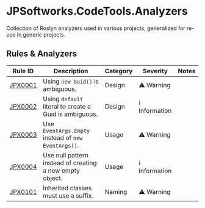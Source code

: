 # JPSoftworks.CodeTools.Analyzers

Collection of Roslyn analyzers used in various projects, generalized for re-use in generic projects.

## Rules & Analyzers
| Rule ID                    | Description                                            | Category | Severity       | Notes |
| -------------------------- | ------------------------------------------------------ | -------- | -------------- | ----- |
| [JPX0001](docs/rules/JPX0001.md) | Using `new Guid()` is ambiguous.                       | Design   | ⚠️ Warning      |       |
| [JPX0002](docs/rules/JPX0002.md) | Using `default` literal to create a Guid is ambiguous. | Design   | ℹ️  Information |       |
| [JPX0003](docs/rules/JPX0003.md) | Use `EventArgs.Empty` instead of `new EventArgs()`.    | Usage    | ⚠️ Warning      |       |
| [JPX0004](docs/rules/JPX0004.md) | Use null pattern instead of creating a new empty object. | Usage  | ℹ️  Information |       |
| [JPX0101](docs/rules/JPX0101.md) | Inherited classes must use a suffix.                   | Naming   | ⚠️ Warning      |       |
